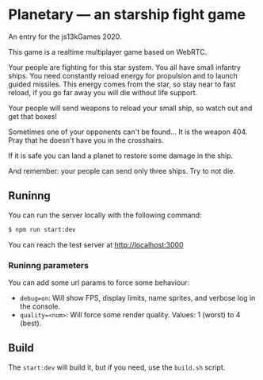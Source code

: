 Planetary — an starship fight game
==================================

An entry for the js13kGames 2020.

This game is a realtime multiplayer game based on WebRTC.

Your people are fighting for this star system. You all have small infantry ships.
You need constantly reload energy for propulsion and to launch guided missiles.
This energy comes from the star, so stay near to fast reload, if you go far away you will die without life support.

Your people will send weapons to reload your small ship, so watch out and get that boxes!

Sometimes one of your opponents can't be found... It is the weapon 404.
Pray that he doesn't have you in the crosshairs.

If it is safe you can land a planet to restore some damage in the ship.

And remember: your people can send only three ships. Try to not die.

Runinng
-------

You can run the server locally with the following command:

```bash
$ npm run start:dev
```

You can reach the test server at [http://localhost:3000](http://localhost:3000)

### Runinng parameters

You can add some url params to force some behaviour:
* `debug=on`: Will show FPS, display limits, name sprites, and verbose log in the console.
* `quality=<num>`: Will force some render quality. Values: 1 (worst) to 4 (best).

Build
-----

The `start:dev` will build it, but if you need, use the `build.sh` script.
